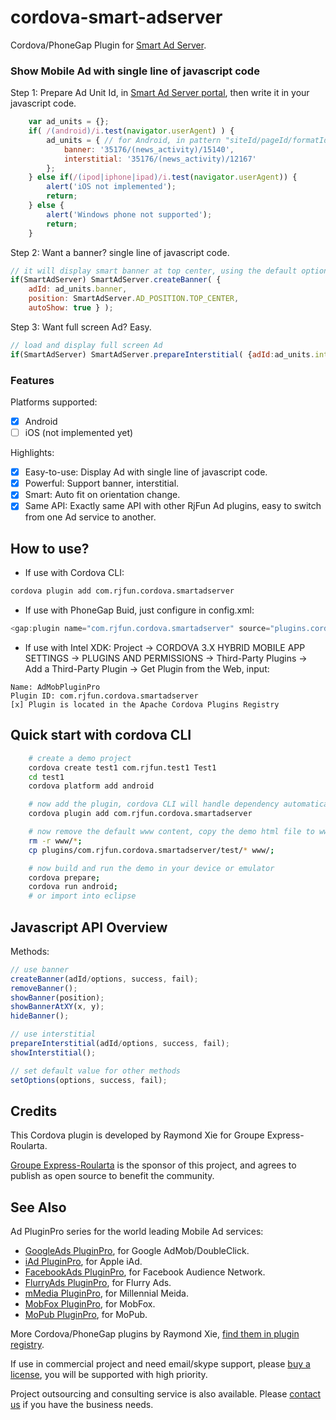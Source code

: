# cordova-smart-adserver

Cordova/PhoneGap Plugin for [Smart Ad Server](http://smartadserver.com/).

### Show Mobile Ad with single line of javascript code ###

Step 1: Prepare Ad Unit Id, in [Smart Ad Server portal](http://manage.smartadserver.com/), then write it in your javascript code.

```javascript
	var ad_units = {};
	if( /(android)/i.test(navigator.userAgent) ) { 
		ad_units = { // for Android, in pattern "siteId/pageId/formatId"
			banner: '35176/(news_activity)/15140',
			interstitial: '35176/(news_activity)/12167'
		};
	} else if(/(ipod|iphone|ipad)/i.test(navigator.userAgent)) {
		alert('iOS not implemented');
		return;
	} else {
		alert('Windows phone not supported');
		return;
	}
```

Step 2: Want a banner? single line of javascript code.

```javascript
// it will display smart banner at top center, using the default options
if(SmartAdServer) SmartAdServer.createBanner( {
	adId: ad_units.banner, 
	position: SmartAdServer.AD_POSITION.TOP_CENTER, 
	autoShow: true } );
```

Step 3: Want full screen Ad? Easy. 

```javascript
// load and display full screen Ad
if(SmartAdServer) SmartAdServer.prepareInterstitial( {adId:ad_units.interstitial, autoShow:true} );
```

### Features ###

Platforms supported:
- [x] Android
- [ ] iOS (not implemented yet)

Highlights:
- [x] Easy-to-use: Display Ad with single line of javascript code.
- [x] Powerful: Support banner, interstitial.
- [x] Smart: Auto fit on orientation change.
- [x] Same API: Exactly same API with other RjFun Ad plugins, easy to switch from one Ad service to another.

## How to use? ##

* If use with Cordova CLI:
```bash
cordova plugin add com.rjfun.cordova.smartadserver
```

* If use with PhoneGap Buid, just configure in config.xml:
```javascript
<gap:plugin name="com.rjfun.cordova.smartadserver" source="plugins.cordova.io"/>
```

* If use with Intel XDK:
Project -> CORDOVA 3.X HYBRID MOBILE APP SETTINGS -> PLUGINS AND PERMISSIONS -> Third-Party Plugins ->
Add a Third-Party Plugin -> Get Plugin from the Web, input:
```
Name: AdMobPluginPro
Plugin ID: com.rjfun.cordova.smartadserver
[x] Plugin is located in the Apache Cordova Plugins Registry
```

## Quick start with cordova CLI ##
```bash
	# create a demo project
    cordova create test1 com.rjfun.test1 Test1
    cd test1
    cordova platform add android

    # now add the plugin, cordova CLI will handle dependency automatically
    cordova plugin add com.rjfun.cordova.smartadserver

    # now remove the default www content, copy the demo html file to www
    rm -r www/*;
    cp plugins/com.rjfun.cordova.smartadserver/test/* www/;

	# now build and run the demo in your device or emulator
    cordova prepare; 
    cordova run android; 
    # or import into eclipse
```

## Javascript API Overview ##

Methods:
```javascript
// use banner
createBanner(adId/options, success, fail);
removeBanner();
showBanner(position);
showBannerAtXY(x, y);
hideBanner();

// use interstitial
prepareInterstitial(adId/options, success, fail);
showInterstitial();

// set default value for other methods
setOptions(options, success, fail);
```

## Credits ##

This Cordova plugin is developed by Raymond Xie for Groupe Express-Roularta.

[Groupe Express-Roularta](http://www.groupe-exp.com/) is the sponsor of this project, and agrees to publish as open source to benefit the community.

## See Also ##

Ad PluginPro series for the world leading Mobile Ad services:

* [GoogleAds PluginPro](https://github.com/floatinghotpot/cordova-admob-pro), for Google AdMob/DoubleClick.
* [iAd PluginPro](https://github.com/floatinghotpot/cordova-iad-pro), for Apple iAd. 
* [FacebookAds PluginPro](https://github.com/floatinghotpot/cordova-plugin-facebookads), for Facebook Audience Network.
* [FlurryAds PluginPro](https://github.com/floatinghotpot/cordova-plugin-flurry), for Flurry Ads.
* [mMedia PluginPro](https://github.com/floatinghotpot/cordova-plugin-mmedia), for Millennial Meida.
* [MobFox PluginPro](https://github.com/floatinghotpot/cordova-mobfox-pro), for MobFox.
* [MoPub PluginPro](https://github.com/floatinghotpot/cordova-plugin-mopub), for MoPub.

More Cordova/PhoneGap plugins by Raymond Xie, [find them in plugin registry](http://plugins.cordova.io/#/search?search=rjfun).

If use in commercial project and need email/skype support, please [buy a license](http://rjfun.github.io/), you will be supported with high priority.

Project outsourcing and consulting service is also available. Please [contact us](mailto:rjfun.mobile@gmail.com) if you have the business needs.

